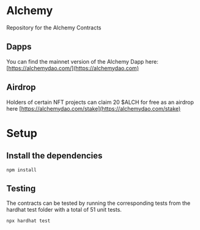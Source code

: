 # Alchemy

Repository for the Alchemy Contracts

## Dapps
You can find the mainnet version of the Alchemy Dapp here: [https://alchemydao.com/](https://alchemydao.com)

## Airdrop
Holders of certain NFT projects can claim 20 $ALCH for free as an airdrop here [https://alchemydao.com/stake](https://alchemydao.com/stake)

# Setup

## Install the dependencies
```
npm install
```

## Testing
The contracts can be tested by running the corresponding tests from the hardhat test folder with a total of 51 unit tests.
```
npx hardhat test
```
